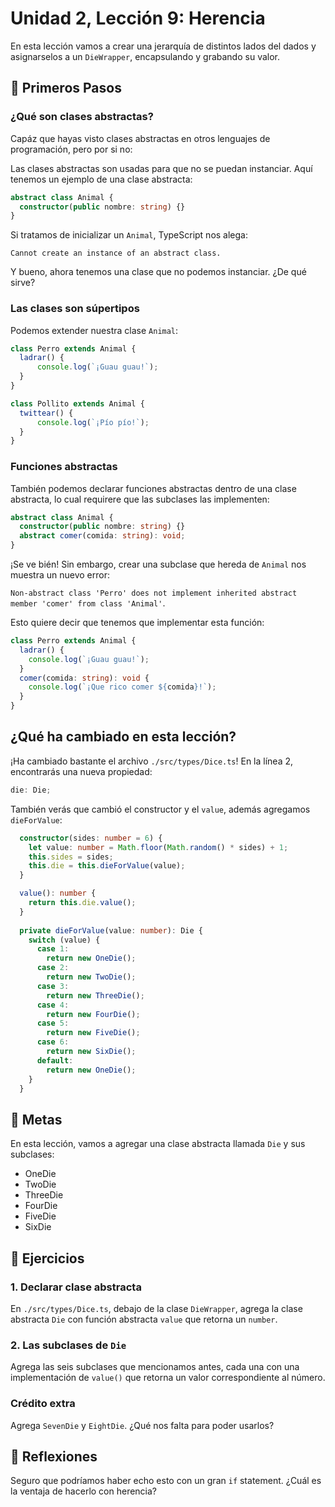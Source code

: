 # Unidad 2, Lección 9: Herencia

En esta lección vamos a crear una jerarquía de distintos lados del dados y asignarselos a un `DieWrapper`, encapsulando y grabando su valor.

## 🐾 Primeros Pasos

### ¿Qué son clases abstractas?

Capáz que hayas visto clases abstractas en otros lenguajes de programación, pero por si no:

Las clases abstractas son usadas para que no se puedan instanciar. Aquí tenemos un ejemplo de una clase abstracta:

```typescript
abstract class Animal {
  constructor(public nombre: string) {}
}
```

Si tratamos de inicializar un `Animal`, TypeScript nos alega:

`Cannot create an instance of an abstract class.`

Y bueno, ahora tenemos una clase que no podemos instanciar. ¿De qué sirve?

### Las clases son súpertipos

Podemos extender nuestra clase `Animal`:

```typescript
class Perro extends Animal {
  ladrar() {
      console.log(`¡Guau guau!`);
  }
}

class Pollito extends Animal {
  twittear() {
      console.log(`¡Pío pío!`);
  }
}
```

### Funciones abstractas

También podemos declarar funciones abstractas dentro de una clase abstracta, lo cual requirere que las subclases las implementen:

```typescript
abstract class Animal {
  constructor(public nombre: string) {}
  abstract comer(comida: string): void;
}
```

¡Se ve bién! Sin embargo, crear una subclase que hereda de `Animal` nos muestra un nuevo error:

`Non-abstract class 'Perro' does not implement inherited abstract member 'comer' from class 'Animal'`.

Esto quiere decir que tenemos que implementar esta función:

```typescript
class Perro extends Animal {
  ladrar() {
    console.log(`¡Guau guau!`);
  }
  comer(comida: string): void {
    console.log(`¡Que rico comer ${comida}!`);
  }
}
```

## ¿Qué ha cambiado en esta lección?

¡Ha cambiado bastante el archivo `./src/types/Dice.ts`! En la línea 2, encontrarás una nueva propiedad:

```typescript
die: Die;
```

También verás que cambió el constructor y el `value`, además agregamos `dieForValue`:

```typescript
  constructor(sides: number = 6) {
    let value: number = Math.floor(Math.random() * sides) + 1;
    this.sides = sides;
    this.die = this.dieForValue(value);
  }

  value(): number {
    return this.die.value();
  }
  
  private dieForValue(value: number): Die {
    switch (value) {
      case 1:
        return new OneDie();
      case 2:
        return new TwoDie();
      case 3:
        return new ThreeDie();
      case 4:
        return new FourDie();
      case 5:
        return new FiveDie();
      case 6:
        return new SixDie();
      default:
        return new OneDie();
    }
  }
```


## 🥅 Metas

En esta lección, vamos a agregar una clase abstracta llamada `Die` y sus subclases:

- OneDie
- TwoDie
- ThreeDie
- FourDie
- FiveDie
- SixDie

## 🤸 Ejercicios

### 1. Declarar clase abstracta

En `./src/types/Dice.ts`, debajo de la clase `DieWrapper`, agrega la clase abstracta `Die` con función abstracta `value` que retorna un `number`.

### 2. Las subclases de `Die`

Agrega las seis subclases que mencionamos antes, cada una con una implementación de `value()` que retorna un valor correspondiente al número.

### Crédito extra

Agrega `SevenDie` y `EightDie`. ¿Qué nos falta para poder usarlos?

## 🤔 Reflexiones

Seguro que podríamos haber echo esto con un gran `if` statement. ¿Cuál es la ventaja de hacerlo con herencia?
